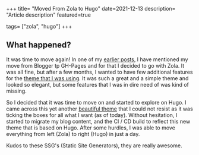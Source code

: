 +++
title= "Moved From Zola to Hugo"
date=2021-12-13
description= "Article description"
featured=true 

tags= ["zola", "hugo"]
+++

## What happened?

It was time to move again! In one of my [earlier posts](blogger-to-gh-pages.md), I have mentioned my move from
Blogger tp GH-Pages and for that I decided to go with Zola. It was all fine, but after a few months, I wanted to have
few additional features for the [theme that I was using](https://deepthought-theme.netlify.app/). It was such a great and
a simple theme and looked so elegant, but some features that I was in dire need of was kind of missing. 

So I decided that it was time to move on and started to explore on Hugo. I came across this yet another 
[beautiful theme](https://github.com/chipzoller/hugo-clarity) that I could not resist as it was ticking the boxes for all
what I want (as of today). Without hesitation, I started to migrate my blog content, and the CI / CD build to reflect this
new theme that is based on Hugo. After some hurdles, I was able to move everything from left (Zola) to right (Hugo) in
just a day.

Kudos to these SSG's (Static Site Generators), they are really awesome.
